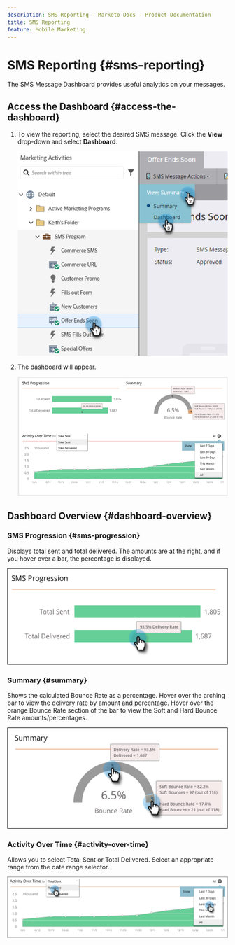 ```yaml
---
description: SMS Reporting - Marketo Docs - Product Documentation
title: SMS Reporting
feature: Mobile Marketing
---
```

# SMS Reporting {#sms-reporting}

The SMS Message Dashboard provides useful analytics on your messages.

## Access the Dashboard {#access-the-dashboard}

1. To view the reporting, select the desired SMS message. Click the **View** drop-down and select **Dashboard**.

   ![](assets/sms-reporting-1.png)

1. The dashboard will appear.

   ![](assets/sms-reporting-2.png)

## Dashboard Overview {#dashboard-overview}

### SMS Progression {#sms-progression} 

Displays total sent and total delivered. The amounts are at the right, and if you hover over a bar, the percentage is displayed.

   ![](assets/sms-reporting-3.png)

### Summary {#summary}

Shows the calculated Bounce Rate as a percentage. Hover over the arching bar to view the delivery rate by amount and percentage. Hover over the orange Bounce Rate section of the bar to view the Soft and Hard Bounce Rate amounts/percentages.

   ![](assets/sms-reporting-4.png)

### Activity Over Time {#activity-over-time}

Allows you to select Total Sent or Total Delivered. Select an appropriate range from the date range selector.

   ![](assets/sms-reporting-5.png)
